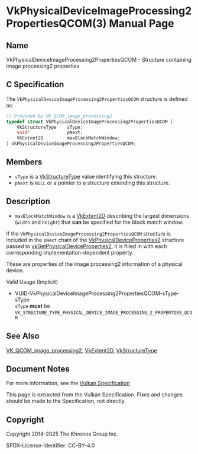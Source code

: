 # VkPhysicalDeviceImageProcessing2PropertiesQCOM(3) Manual Page

## Name

VkPhysicalDeviceImageProcessing2PropertiesQCOM - Structure containing image processing2 properties



## [](#_c_specification)C Specification

The `VkPhysicalDeviceImageProcessing2PropertiesQCOM` structure is defined as:

```c++
// Provided by VK_QCOM_image_processing2
typedef struct VkPhysicalDeviceImageProcessing2PropertiesQCOM {
    VkStructureType    sType;
    void*              pNext;
    VkExtent2D         maxBlockMatchWindow;
} VkPhysicalDeviceImageProcessing2PropertiesQCOM;
```

## [](#_members)Members

- `sType` is a [VkStructureType](https://registry.khronos.org/vulkan/specs/latest/man/html/VkStructureType.html) value identifying this structure.
- `pNext` is `NULL` or a pointer to a structure extending this structure.

## [](#_description)Description

- []()`maxBlockMatchWindow` is a [VkExtent2D](https://registry.khronos.org/vulkan/specs/latest/man/html/VkExtent2D.html) describing the largest dimensions (`width` and `height`) that **can** be specified for the block match window.

If the `VkPhysicalDeviceImageProcessing2PropertiesQCOM` structure is included in the `pNext` chain of the [VkPhysicalDeviceProperties2](https://registry.khronos.org/vulkan/specs/latest/man/html/VkPhysicalDeviceProperties2.html) structure passed to [vkGetPhysicalDeviceProperties2](https://registry.khronos.org/vulkan/specs/latest/man/html/vkGetPhysicalDeviceProperties2.html), it is filled in with each corresponding implementation-dependent property.

These are properties of the image processing2 information of a physical device.

Valid Usage (Implicit)

- [](#VUID-VkPhysicalDeviceImageProcessing2PropertiesQCOM-sType-sType)VUID-VkPhysicalDeviceImageProcessing2PropertiesQCOM-sType-sType  
  `sType` **must** be `VK_STRUCTURE_TYPE_PHYSICAL_DEVICE_IMAGE_PROCESSING_2_PROPERTIES_QCOM`

## [](#_see_also)See Also

[VK\_QCOM\_image\_processing2](https://registry.khronos.org/vulkan/specs/latest/man/html/VK_QCOM_image_processing2.html), [VkExtent2D](https://registry.khronos.org/vulkan/specs/latest/man/html/VkExtent2D.html), [VkStructureType](https://registry.khronos.org/vulkan/specs/latest/man/html/VkStructureType.html)

## [](#_document_notes)Document Notes

For more information, see the [Vulkan Specification](https://registry.khronos.org/vulkan/specs/latest/html/vkspec.html#VkPhysicalDeviceImageProcessing2PropertiesQCOM)

This page is extracted from the Vulkan Specification. Fixes and changes should be made to the Specification, not directly.

## [](#_copyright)Copyright

Copyright 2014-2025 The Khronos Group Inc.

SPDX-License-Identifier: CC-BY-4.0